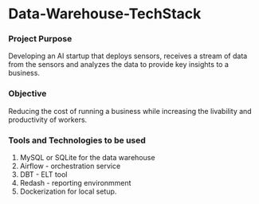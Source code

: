 # Data-Warehouse-TechStack

### Project Purpose
Developing an AI startup that deploys sensors, receives a stream of data from the sensors and analyzes the data to provide key insights to a business.

### Objective
Reducing the cost of running a business while increasing the livability and productivity of workers.

### Tools and Technologies to be used
1. MySQL or SQLite for the data warehouse
2. Airflow - orchestration service
3. DBT - ELT tool
4. Redash - reporting environmment
5. Dockerization for local setup.
